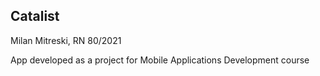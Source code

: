 ## Catalist

Milan Mitreski, RN 80/2021

App developed as a project for Mobile Applications Development course 
